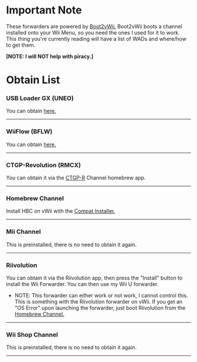 # Important Note

These forwarders are powered by [Boot2vWii.](https://github.com/WiiDatabase/Boot2vWii)
Boot2vWii boots a channel installed onto your Wii Menu, so you need the ones I used for it to work. This thing you're currently reading will have a list of WADs and where/how to get them. 

**[NOTE: I will NOT help with piracy.]**


# Obtain List
### **USB Loader GX (UNEO)**

You can obtain [here.](https://sourceforge.net/projects/usbloadergx/files/Releases/Forwarders/USB%20Loader%20GX-UNEO_Forwarder_5_1_AHBPROT_vWii%20%28Fix%29.wad/download)

-------------------------

### **WiiFlow (BFLW)**

You can obtain [here.](https://github.com/SammyGoesHowdy/WADs/raw/main/WADs/vWii/emilydaemons%20WiiFlow%20WAD(vWii).wad)

-------------------------

### **CTGP-Revolution (RMCX)**

You can obtain it via the [CTGP-R](https://www.chadsoft.co.uk) Channel homebrew app.

-------------------------

### **Homebrew Channel**

Install HBC on vWii with the [Compat Installer.](https://apps.fortheusers.org/wiiu/CompatTitleInstaller)

-------------------------

### **Mii Channel**

This is preinstalled, there is no need to obtain it again.

-------------------------

### **Riivolution**

You can obtain it via the Riivolution app, then press the "Install" button to install the Wii Forwarder. You can then use my Wii U forwarder.
 * NOTE: This forwarder can either work or not work, I cannot control this. This is something with the Riivolution forwarder on vWii. If you get an "OS Error" upon launching the forwarder, just boot Riivolution from the [Homebrew Channel.](https://github.com/SammyGoesHowdy/SammysJunk/edit/main/Wii%20U%20Forwarders/README.md#homebrew-channel)

-------------------------

### **Wii Shop Channel**

This is preinstalled, there is no need to obtain it again.

-------------------------
